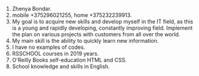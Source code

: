 1) Zhenya Bondar.
2) mobile +375296021255, home +375232239913.
3) My goal is to acquire new skills and develop myself in the IT field, as this is a young and rapidly developing, constantly improving field. Implement the plan on various projects with customers from all over the world.
4) My main skill is the ability to quickly learn new information.
5) I have no examples of codes.
6) RSSCHOOL courses in 2019 years.
7) O'Reilly Books self-education HTML and CSS.
8) School knowledge and skills in English.
